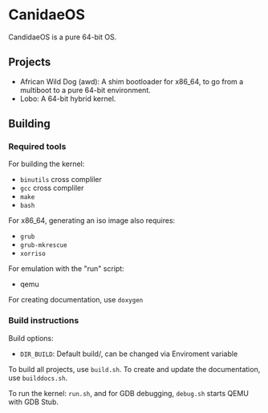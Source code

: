 # CanidaeOS

CandidaeOS is a pure 64-bit OS.

## Projects

* African Wild Dog (awd): A shim bootloader for x86_64, to go from a multiboot to a pure 64-bit environment.
* Lobo: A 64-bit hybrid kernel.

## Building

### Required tools
For building the kernel:
* `binutils` cross compliler
* `gcc` cross compliler
* `make`
* `bash`

For x86_64, generating an iso image also requires:
* `grub`
* `grub-mkrescue`
* `xorriso`

For emulation with the "run" script:
* qemu

For creating documentation, use `doxygen`

### Build instructions

Build options:
* `DIR_BUILD`: Default build/, can be changed via Enviroment variable

To build all projects, use `build.sh`. 
To create and update the documentation, use `builddocs.sh`.

To run the kernel: `run.sh`, and for GDB debugging, `debug.sh` starts QEMU with GDB Stub.